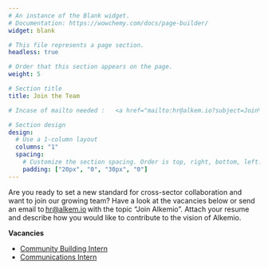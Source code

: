 ```yaml
---
# An instance of the Blank widget.
# Documentation: https://wowchemy.com/docs/page-builder/
widget: blank

# This file represents a page section.
headless: true

# Order that this section appears on the page.
weight: 5

# Section title
title: Join the Team 

# Incase of mailto needed :   <a href="mailto:hr@alkem.io?subject=Join%20Alkemio"> </a>

# Section design
design:
  # Use a 1-column layout
  columns: "1"
  spacing:
    # Customize the section spacing. Order is top, right, bottom, left.
    padding: ["20px", "0", "30px", "0"]
---
```


Are you ready to set a new standard for cross-sector collaboration and want to join our growing team? Have a look at the vacancies below or send an email to hr@alkem.io with the topic “Join Alkemio”. Attach your resume and describe how you would like to contribute to the vision of Alkemio. 
  
**Vacancies**
- [Community Building Intern](/about/vacany/community-intern)
- [Communications Intern](/about/vacany/communications-intern)
